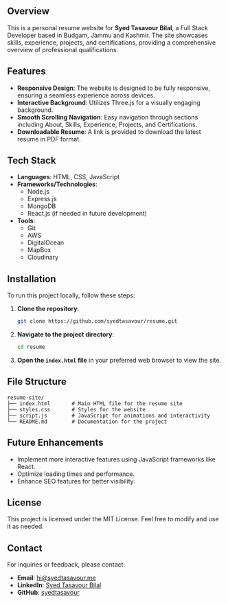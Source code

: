 ## Overview

This is a personal resume website for **Syed Tasavour Bilal**, a Full Stack Developer based in Budgam, Jammu and Kashmir. The site showcases skills, experience, projects, and certifications, providing a comprehensive overview of professional qualifications.

## Features

- **Responsive Design**: The website is designed to be fully responsive, ensuring a seamless experience across devices.
- **Interactive Background**: Utilizes Three.js for a visually engaging background.
- **Smooth Scrolling Navigation**: Easy navigation through sections including About, Skills, Experience, Projects, and Certifications.
- **Downloadable Resume**: A link is provided to download the latest resume in PDF format.

## Tech Stack

- **Languages**: HTML, CSS, JavaScript
- **Frameworks/Technologies**: 
  - Node.js
  - Express.js
  - MongoDB
  - React.js (if needed in future development)
- **Tools**: 
  - Git
  - AWS
  - DigitalOcean
  - MapBox
  - Cloudinary

## Installation

To run this project locally, follow these steps:

1. **Clone the repository**:
   ```bash
   git clone https://github.com/syedtasavour/resume.git
   ```
2. **Navigate to the project directory**:
   ```bash
   cd resume
   ```
3. **Open the `index.html` file** in your preferred web browser to view the site.

## File Structure

```
resume-site/
├── index.html       # Main HTML file for the resume site
├── styles.css       # Styles for the website
├── script.js        # JavaScript for animations and interactivity
└── README.md        # Documentation for the project
```

## Future Enhancements

- Implement more interactive features using JavaScript frameworks like React.
- Optimize loading times and performance.
- Enhance SEO features for better visibility.

## License

This project is licensed under the MIT License. Feel free to modify and use it as needed.

## Contact

For inquiries or feedback, please contact:

- **Email**: hi@syedtasavour.me
- **LinkedIn**: [Syed Tasavour Bilal](https://linkedin.com/in/syedtasavour)
- **GitHub**: [syedtasavour](https://github.com/syedtasavour)
